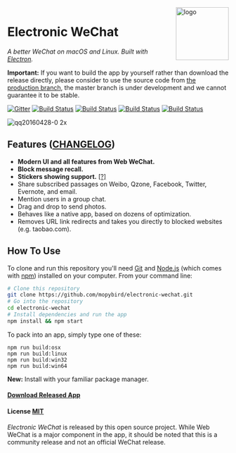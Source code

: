 <img src="assets/icon.png" alt="logo" height="120" align="right" />

# Electronic WeChat

*A better WeChat on macOS and Linux. Built with [Electron](https://github.com/atom/electron).*

**Important:** If you want to build the app by yourself rather than download the release directly, please consider to use the source code from [the production branch](https://github.com/geeeeeeeeek/electronic-wechat/tree/production), the master branch is under development and we cannot guarantee it to be stable.

[![Gitter](https://badges.gitter.im/mopybird/electronic-wechat.svg)](https://gitter.im/mopybird/electronic-wechat?utm_source=badge&utm_medium=badge&utm_campaign=pr-badge&utm_content=body_badge)
[![Build Status](https://travis-ci.org/mopybird/electronic-wechat.svg?branch=master)](https://travis-ci.org/mopybird/electronic-wechat)
[![Build Status](https://img.shields.io/github/stars/mopybird/electronic-wechat.svg)](https://github.com/mopybird/electronic-wechat)
[![Build Status](https://img.shields.io/github/forks/mopybird/electronic-wechat.svg)](https://github.com/mopybird/electronic-wechat)
[![Build Status](https://img.shields.io/badge/README-切换语言-yellow.svg)](README_zh.md)

![qq20160428-0 2x](https://cloud.githubusercontent.com/assets/7262715/14876747/ff691ade-0d49-11e6-8435-cb1fac91b3c2.png)

## Features ([CHANGELOG](CHANGELOG.md))

- **Modern UI and all features from Web WeChat.**
- **Block message recall.**
- **Stickers showing support.** [[?]](https://github.com/mopybird/electronic-wechat/issues/2)
- Share subscribed passages on Weibo, Qzone, Facebook, Twitter, Evernote, and email.
- Mention users in a group chat.
- Drag and drop to send photos.
- Behaves like a native app, based on dozens of optimization.
- Removes URL link redirects and takes you directly to blocked websites (e.g. taobao.com).

## How To Use

To clone and run this repository you'll need [Git](https://git-scm.com) and [Node.js](https://nodejs.org/en/download/) (which comes with [npm](https://www.npmjs.com/)) installed on your computer. From your command line:

``` bash
# Clone this repository
git clone https://github.com/mopybird/electronic-wechat.git
# Go into the repository
cd electronic-wechat
# Install dependencies and run the app
npm install && npm start
```

To pack into an app, simply type one of these:

``` shell
npm run build:osx
npm run build:linux
npm run build:win32
npm run build:win64
```

**New:** Install with your familiar package manager. 

#### [Download Released App](https://github.com/mopybird/electronic-wechat/releases)

#### License [MIT](LICENSE.md)

*Electronic WeChat* is released by this open source project. While Web WeChat is a major component  in the app, it should be noted that this is a community release and not an official WeChat release.

